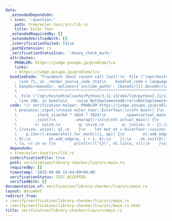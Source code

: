 ```yaml
---
data:
  _extendedDependsOn:
  - icon: ':question:'
    path: tree/euler-tour/src/lib.rs
    title: Euler Tour
  _extendedRequiredBy: []
  _extendedVerifiedWith: []
  _isVerificationFailed: false
  _pathExtension: rs
  _verificationStatusIcon: ':heavy_check_mark:'
  attributes:
    PROBLEM: https://judge.yosupo.jp/problem/lca
    links:
    - https://judge.yosupo.jp/problem/lca
  bundledCode: "Traceback (most recent call last):\n  File \"/opt/hostedtoolcache/Python/3.11.13/x64/lib/python3.11/site-packages/onlinejudge_verify/documentation/build.py\"\
    , line 71, in _render_source_code_stat\n    bundled_code = language.bundle(stat.path,\
    \ basedir=basedir, options={'include_paths': [basedir]}).decode()\n          \
    \         ^^^^^^^^^^^^^^^^^^^^^^^^^^^^^^^^^^^^^^^^^^^^^^^^^^^^^^^^^^^^^^^^^^^^^^^^^^^^^^^^^\n\
    \  File \"/opt/hostedtoolcache/Python/3.11.13/x64/lib/python3.11/site-packages/onlinejudge_verify/languages/rust.py\"\
    , line 288, in bundle\n    raise NotImplementedError\nNotImplementedError\n"
  code: "// verification-helper: PROBLEM https://judge.yosupo.jp/problem/lca\n\nuse\
    \ proconio::input;\n\nuse euler_tour::EulerTour;\n\nfn main() {\n    std::thread::Builder::new()\n\
    \        .stack_size(64 * 1024 * 1024)\n        .spawn(actual_main)\n        .unwrap()\n\
    \        .join()\n        .unwrap();\n}\n\nfn actual_main() {\n    input! {\n\
    \        n: usize,\n        q: usize,\n        p: [usize; n - 1],\n        uv:\
    \ [(usize, usize); q],\n    }\n    let mut et = EulerTour::<usize>::new(n);\n\
    \    p.iter().enumerate().for_each(|(i, &p)| {\n        et.add_edge(i + 1, p,\
    \ 0);\n        et.add_edge(p, i + 1, 0);\n    });\n    et.init(0);\n\n    for\
    \ (u, v) in uv {\n        println!(\"{}\", et.lca(u, v));\n    }\n}\n"
  dependsOn:
  - tree/euler-tour/src/lib.rs
  isVerificationFile: true
  path: verification/library-checker/lca/src/main.rs
  requiredBy: []
  timestamp: '2025-09-06 15:04:09+09:00'
  verificationStatus: TEST_ACCEPTED
  verifiedWith: []
documentation_of: verification/library-checker/lca/src/main.rs
layout: document
redirect_from:
- /verify/verification/library-checker/lca/src/main.rs
- /verify/verification/library-checker/lca/src/main.rs.html
title: verification/library-checker/lca/src/main.rs
---
```

